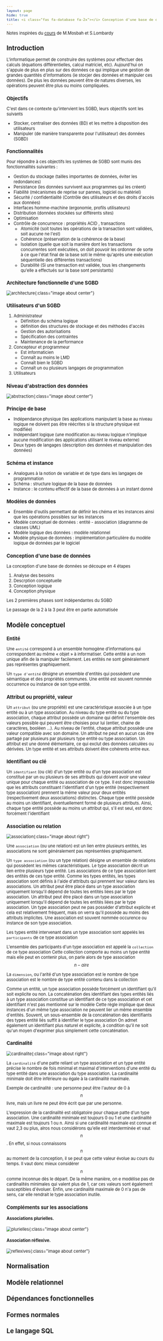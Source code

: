 ```yaml
---
layout: page
hide: true
title: <i class="fas fa-database fa-2x"></i> Conception d'une base de donné
---
```

<script type="text/javascript" async
  src="https://cdn.mathjax.org/mathjax/latest/MathJax.js?config=TeX-MML-AM_CHTML">
</script>

Notes inspirées du
[cours](https://moodle.bordeaux-inp.fr/pluginfile.php/96806/mod_resource/content/4/cours_conception-20.pdf)
de M.Mosbah et S.Lombardy 

<style>
html {
 zoom: 0.80;
}
</style>

## <i class="fas fa-database"></i> Introduction

L'informatique permet de construire des systèmes pour effectuer des calculs
(équations différentielles, calcul matriciel, etc). Aujourd'hui on s'appuie de
plus en plus sur des données ce qui implique une gestion de grandes quantités
d'informations (ie stocjer des données et manipuler ces données). De plus les
données peuvent être de natures diverses, les opérations peuvent être plus ou
moins compliquées.

### Objectifs 

C'est dans ce contexte qu'intervient les SGBD, leurs objectifs sont les suivants 
+ Stocker, centraliser des données (BD) et les mettre à disposition des
  utilisateurs
+ Manipuler (de manière transparente pour l'utilisateur) des données (SGBD)

### Fonctionnalités

Pour répondre à ces objectifs les systèmes de SGBD sont munis des
fonctionnalités suivantes : 
+ Gestion du stockage (tailles importantes de données, éviter les redondances)
+ Persistance (les données survivent aux programmes qui les créent)
+ Fiabilité (mécanismes de reprise sur pannes, logiciel ou matériel)
+ Sécurité / confidentialité (Contrôle des utilisateurs et des droits d'accès
  aux données)
+ Interfaces homme-machine (ergonomie, profils utilisateurs)
+ Distribution (données stockées sur différents sites)
+ Optimisation
+ Contrôle de concurrence : propriétés ACID , transactions
  - Atomicité (soit toutes les opérations de la transaction sont validées, soit
    aucune ne l'est)
  - Cohérence (préservation de la cohérence de la base)
  - Isolation (quelle que soit la manière dont les transactions concurrentes
    sont exécutées, on doit pouvoir les ordonner de sorte à ce que l'état final
    de la base soti le même qu'après une exécution séquentielle des différentes
    transactions)
  - Durabilité (Si une transaction est validée, tous les changements qu'elle a
    effectués sur la base sont persistants)
    
### Architecture fonctionnelle d'une SGBD

![architecture](/assets/images/sgbd/archi_sgbd.png){:class="image about center"}

### Utilisateurs d'un SGBD

1. Administrateur 
   - Définition du schéma logique
   - définition des structures de stockage et des méthodes d'accès
   - Gestion des autorisations
   - Spécification des contraintes
   - Maintenance de la performance
2. Concepteur et programmeur
   - Est informaticien
   - Connaît au moins le LMD
   - Connaît bien le SGBD
   - Connaît un ou plusieurs langages de programmation
3. Utilisateurs

### Niveau d'abstraction des données 

![abstraction](/assets/images/sgbd/abstraction.png){:class="image about center"}

### Principe de base 
+ Indépendance physique (les applications manipulant la base au niveau logique
  ne doivent pas être réécrites si la structure physique est modifiée)
+ Indépendant logique (une modification au niveau logique n'implique aucune
  modification des applications utilisant le niveau externe)
+ Deux types de langages (description des données et manipulation des données)

### Schéma et instance 
+ Analogues à la notion de variable et de type dans les langages de
  programmation 
+ Schéma : structure logique de la base de données 
+ Instance : le contenu effectif de la base de données à un instant donné 

### Modèles de données 
+ Ensemble d'outils permettant de définir les chéma et les instances ainsi que
  les opérations possibles sur les instances 
+ Modèle conceptuel de données : entité - association (diagramme de classes UML)
+ Modèle logique des données : modèle relationnel 
+ Modèle physique de données : implémentation particulière du modèle logique de
  données par le logiciel 
  
### Conception d'une base de données 
La conception d'une base de données se découpe en 4 étapes 
1. Analyse des besoins 
2. Descrption conceptuelle 
3. Conception logique 
4. Conception physique 

Les 2 premières phases sont indépendantes du SGBD 

Le passage de la 2 à la 3 peut être en partie automatisée 

## <i class="fas fa-database"></i> Modèle conceptuel


### Entité 

Une `entité` correspond à un ensemble homogène d’informations qui correspondent
au même « objet » à informatiser. Cette entité a un nom unique afin de la
manipuler facilement. 
Les entités ne sont généralement pas représentes graphiquement. 

Un `type d'entité` désigne un ensemble d'entités qui possèdent une sémantique et
des propriétés communes. 
Une entité est souvent nommée occurrence ou instance de son type entité. 

### Attribut ou propriété, valeur

Un `attribut` (ou une propriété) est une caractéristique associée à un type
entité ou à un type association.
Au niveau du type entité ou du type association, chaque attribut possède un
domaine qui définit l'ensemble des valeurs possible qui peuvent être choisies
pour lui (entier, chaine de caractères, booléen ...). Au niveau de l'entité,
chaque attribut possède une valeur compatible avec son domaine. 
Un attribut ne peut en aucun cas être partagé par plusieurs par plusieurs type
entité ou type association. 
Un attribut est une donné élémentaire, ce qui exclut des données calculées ou
dérivées.
Un type entité et ses attributs doivent être cohérents entre eux. 

### Identifiant ou clé

Un `identifiant` (ou clé) d'un type entité ou d'un type association est
constitué par un ou plusieurs de ses attributs qui doivent avoir une valeur
unique pour chaque entité ou association de ce type.
Il est donc impossible que les attributs constituant l'identifiant d'un type
entité (respectivement type association) prennent la même valeur pour deux
entités (respectivement deux associations) distinctes.
Chaque type entité possède au moins un identifiant, éventuellement formé de
plusieurs attributs. 
Ainsi, chaque type entité possède au moins un attribut qui,  s'il est seul, est donc forcément l'identifiant

### Association ou relation 

![association](/assets/images/sgbd/fig2_04.png){:class="image about right"}

Une `association` (ou une relation) est un lien entre plusieurs entités, les
associations ne sont généralement pas représentées graphiquement. 

Un `type association` (ou un type relation) désigne un ensemble de relations qui
possèdent les mêmes caractéristiques. Le type association décrit un lien entre
plusieurs type entité. Les associations de ce type association lient des entités
de ces type entité. 
Comme les types entités, les types association sont définis à l'aide d'attributs
qui prennent leur valeur dans les associations. 
Un attribut peut être placé dans un type association uniquement lorsqu'il dépend
de toutes les entités liées par le type association.
Un attribut peut être placé dans un type association uniquement lorsqu'il
dépend de toutes les entités liées par le type association. 
Un type association peut ne pas posséder d'attribut explicite et cela est
relativement fréquent, mais on verra qu'il possède au moins des attributs
implicites. 
Une association est souvent nommée occurence ou instance de son type
association. 

Les types entité intervenant dans un type association sont appelés les
`participants` de ce type association

L'ensemble des participants d'un type association est appelé la `collection` de
ce type association
Cette collection comporte au moins un type entité mais elle peut en contenir
plus, on parle alors de type association $$n-aire$$ 

La `dimension`, ou l'arité d'un type association est le nombre de type
association est le nombre de type entité contenu dans la collection 

Comme un entité, un type association possède forcément un identifiant qu'il soit
explicite ou non. 
La concaténation des identifiant des types entités liés à un type association
constitue un identifiant de ce type association et cet identifiant n'est pas
mentionné sur le modèle 
Cette règle implique que deux instances d'un même type association ne peuvent
lier un même ensemble d'entités. 
Souvent, un sous-ensemble de la concaténation des identifiants des types entité
liés suffit à identifier le type association 
On admet également un identifiant plus naturel et explicite, à condition qu'il
ne soit qu'un moyen d'exprimer plus simplement cette concaténation. 

### Cardinalité

![cardinalite](/assets/images/sgbd/fig2_05.png){:class="image about right"}

La `cardinalité` d'une patte reliant un type association et un type entité
précise le nombre de fois minimal et maximal d'interventions d'une entité du
type entité dans une association du type association. La cardinalité minimale
doit être inférieure ou égale à la cardinalité maximale.

Exemple de cardinalité : une personne peut être l'auteur de 0 à $$n$$ livre,
mais un livre ne peut être écrit que par une personne. 

L'expression de la cardinalité est obligatoire pour chaque patte d'un type
association. 
Une cardinalité minimale est toujours 0 ou 1 et une cardinalité maximale est
toujours 1 ou n. 
Ainsi si une cardinalité maximale est connue et vaut 2,3 ou plus, alros nous
considérons qu'elle est interderminée et vaut $$n$$. En effet, si nous
connaissons $$n$$ au moment de la conception, il se peut que cette valeur évolue
au cours du temps. Il vaut donc mieux considérer $$n$$ comme inconnue dès le
départ. De la même manière, on e modélise pas de cardinalités minimales qui
valent plus de 1, car ces valeurs sont également susceptibles d'évoluer. Enfin,
une cardinalité maximale de 0 n'a pas de sens, car elle rendrait le type
association inutile.

### Compléments sur les associations 

#### Associations plurielles. 

![plurielles](/assets/images/sgbd/fig2_06.png){:class="image about center"}

#### Association réflexive.

![reflexives](/assets/images/sgbd/fig2_07.png){:class="image about center"}


## <i class="fas fa-database"></i> Normalisation
## <i class="fas fa-database"></i> Modèle relationnel
## <i class="fas fa-database"></i> Dépendances fonctionnelles
## <i class="fas fa-database"></i> Formes normales 
## <i class="fas fa-database"></i> Le langage SQL

